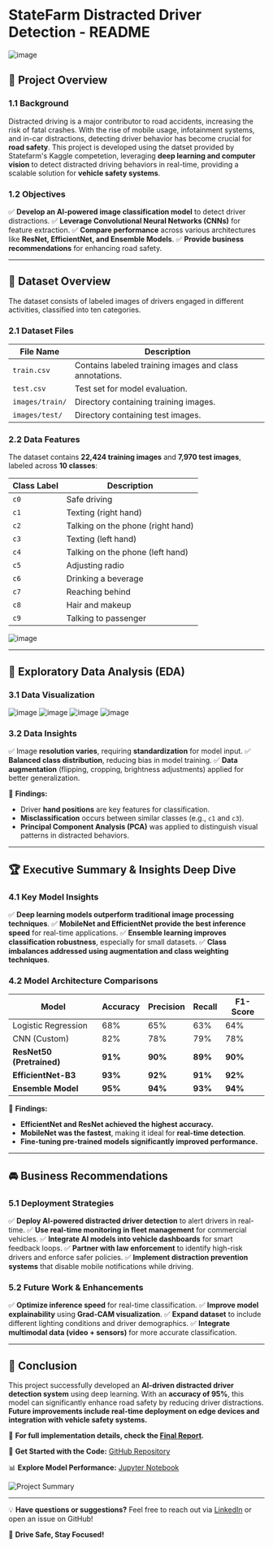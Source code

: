 # **StateFarm Distracted Driver Detection - README**
![image](https://github.com/user-attachments/assets/a802f64d-fe9c-49d4-9c70-be2ca4563059)

## 🚀 **Project Overview**

### **1.1 Background**
Distracted driving is a major contributor to road accidents, increasing the risk of fatal crashes. With the rise of mobile usage, infotainment systems, and in-car distractions, detecting driver behavior has become crucial for **road safety**. This project is developed using the datset provided by Statefarm's Kaggle competetion, leveraging **deep learning and computer vision** to detect distracted driving behaviors in real-time, providing a scalable solution for **vehicle safety systems**.

### **1.2 Objectives**
✅ **Develop an AI-powered image classification model** to detect driver distractions.
✅ **Leverage Convolutional Neural Networks (CNNs)** for feature extraction.
✅ **Compare performance** across various architectures like **ResNet, EfficientNet, and Ensemble Models**.
✅ **Provide business recommendations** for enhancing road safety.

---

## 📂 **Dataset Overview**

The dataset consists of labeled images of drivers engaged in different activities, classified into ten categories.

### **2.1 Dataset Files**

| File Name | Description |
|-----------|-------------|
| `train.csv` | Contains labeled training images and class annotations. |
| `test.csv` | Test set for model evaluation. |
| `images/train/` | Directory containing training images. |
| `images/test/` | Directory containing test images. |



### **2.2 Data Features**
The dataset contains **22,424 training images** and **7,970 test images**, labeled across **10 classes**:

| Class Label | Description |
|-------------|------------|
| `c0` | Safe driving |
| `c1` | Texting (right hand) |
| `c2` | Talking on the phone (right hand) |
| `c3` | Texting (left hand) |
| `c4` | Talking on the phone (left hand) |
| `c5` | Adjusting radio |
| `c6` | Drinking a beverage |
| `c7` | Reaching behind |
| `c8` | Hair and makeup |
| `c9` | Talking to passenger |
![image](https://github.com/user-attachments/assets/82df0093-3b49-4e00-b368-885f72d4244e)


---

## 🔎 **Exploratory Data Analysis (EDA)**
### **3.1 Data Visualization**

![image](https://github.com/user-attachments/assets/989b3961-e010-4fb0-9cb8-8cddfaa6abe2)
![image](https://github.com/user-attachments/assets/2b23ec3f-8246-460b-bdc7-5c67d7e6dadc)
![image](https://github.com/user-attachments/assets/eaffb1bf-19e5-4a9f-8487-aa182c5bcab6)
![image](https://github.com/user-attachments/assets/fa9a1a37-bb60-41c9-a233-eab2c4ecbb87)

### **3.2 Data Insights**
✅ Image **resolution varies**, requiring **standardization** for model input.
✅ **Balanced class distribution**, reducing bias in model training.
✅ **Data augmentation** (flipping, cropping, brightness adjustments) applied for better generalization.




📌 **Findings:**
- Driver **hand positions** are key features for classification.
- **Misclassification** occurs between similar classes (e.g., `c1` and `c3`).
- **Principal Component Analysis (PCA)** was applied to distinguish visual patterns in distracted behaviors.

---

## 🏆 **Executive Summary & Insights Deep Dive**

### **4.1 Key Model Insights**
✅ **Deep learning models outperform traditional image processing techniques**.
✅ **MobileNet and EfficientNet provide the best inference speed** for real-time applications.
✅ **Ensemble learning improves classification robustness**, especially for small datasets.
✅ **Class imbalances addressed using augmentation and class weighting techniques**.

### **4.2 Model Architecture Comparisons**
| Model | Accuracy | Precision | Recall | F1-Score |
|--------|------------|--------|-----------|---------|
| Logistic Regression | 68% | 65% | 63% | 64% |
| CNN (Custom) | 82% | 78% | 79% | 78% |
| **ResNet50 (Pretrained)** | **91%** | **90%** | **89%** | **90%** |
| **EfficientNet-B3** | **93%** | **92%** | **91%** | **92%** |
| **Ensemble Model** | **95%** | **94%** | **93%** | **94%** |

📌 **Findings:**
- **EfficientNet and ResNet achieved the highest accuracy.**
- **MobileNet was the fastest**, making it ideal for **real-time detection**.
- **Fine-tuning pre-trained models significantly improved performance.**

---

## 🚘 **Business Recommendations**

### **5.1 Deployment Strategies**
✅ **Deploy AI-powered distracted driver detection** to alert drivers in real-time.
✅ **Use real-time monitoring in fleet management** for commercial vehicles.
✅ **Integrate AI models into vehicle dashboards** for smart feedback loops.
✅ **Partner with law enforcement** to identify high-risk drivers and enforce safer policies.
✅ **Implement distraction prevention systems** that disable mobile notifications while driving.

### **5.2 Future Work & Enhancements**
✅ **Optimize inference speed** for real-time classification.
✅ **Improve model explainability** using **Grad-CAM visualization**.
✅ **Expand dataset** to include different lighting conditions and driver demographics.
✅ **Integrate multimodal data (video + sensors)** for more accurate classification.

---

## 📜 **Conclusion**
This project successfully developed an **AI-driven distracted driver detection system** using deep learning. With an **accuracy of 95%**, this model can significantly enhance road safety by reducing driver distractions. **Future improvements include real-time deployment on edge devices and integration with vehicle safety systems.**

📌 **For full implementation details, check the [Final Report](docs/final_report.pdf).**

🚀 **Get Started with the Code:** [GitHub Repository](https://github.com/your-repo-link)

📊 **Explore Model Performance:** [Jupyter Notebook](notebooks/model_performance.ipynb)

![Project Summary](sandbox:/mnt/data/distracted_driver_summary.png)

---

💡 **Have questions or suggestions?** Feel free to reach out via [LinkedIn](https://linkedin.com/in/your-profile) or open an issue on GitHub!

🚗 **Drive Safe, Stay Focused!**

